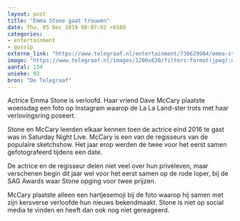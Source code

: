 ```yaml
---
layout: post
title: "Emma Stone gaat trouwen"
date: Thu, 05 Dec 2019 08:07:02 +0100
categories: 
- entertainment 
- gossip 
externe_link: "https://www.telegraaf.nl/entertainment/736629984/emma-stone-gaat-trouwen"
image: "https://www.telegraaf.nl/images/1200x630/filters:format(jpeg):quality(80)/cdn-kiosk-api.telegraaf.nl/d916f670-172d-11ea-965b-02c309bc01c1.jpg"
aantal: 134
unieke: 93
bron: "De Telegraaf"
---
```


<p class="intro">Actrice Emma Stone is verloofd. Haar vriend Dave McCary plaatste woensdag een foto op Instagram waarop de La La Land-ster trots met haar verlovingsring poseert.</p> <p>Stone en McCary leerden elkaar kennen toen de actrice eind 2016 te gast was in Saturday Night Live. McCary is een van de regisseurs van de populaire sketchshow. Het jaar erop werden de twee voor het eerst samen gefotografeerd tijdens een date.</p><p>De actrice en de regisseur delen niet veel over hun privéleven, maar verschenen begin dit jaar wel voor het eerst samen op de rode loper, bij de SAG Awards waar Stone opging voor twee prijzen.</p><p>McCary plaatste alleen een hartjesemoji bij de foto waarop hij samen met zijn kersverse verloofde hun nieuws bekendmaakt. Stone is niet op social media te vinden en heeft dan ook nog niet gereageerd.</p>

